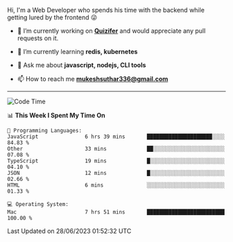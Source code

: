 Hi, I'm a Web Developer who spends his time with the backend while getting lured by the frontend 😜

- 🔭 I’m currently working on **[Quizifer](https://github.com/SutharMukesh/Quizifer/)** and would appreciate any pull requests on it.

- 🌱 I’m currently learning **redis, kubernetes**

- 💬 Ask me about **javascript, nodejs, CLI tools**

- 📫 How to reach me **mukeshsuthar336@gmail.com**

---
<!--START_SECTION:waka-->
![Code Time](http://img.shields.io/badge/Code%20Time-2%2C353%20hrs%2034%20mins-blue)

📊 **This Week I Spent My Time On** 

```text
💬 Programming Languages: 
JavaScript               6 hrs 39 mins       █████████████████████░░░░   84.83 % 
Other                    33 mins             ██░░░░░░░░░░░░░░░░░░░░░░░   07.08 % 
TypeScript               19 mins             █░░░░░░░░░░░░░░░░░░░░░░░░   04.10 % 
JSON                     12 mins             █░░░░░░░░░░░░░░░░░░░░░░░░   02.66 % 
HTML                     6 mins              ░░░░░░░░░░░░░░░░░░░░░░░░░   01.33 % 

💻 Operating System: 
Mac                      7 hrs 51 mins       █████████████████████████   100.00 % 
```


 Last Updated on 28/06/2023 01:52:32 UTC
<!--END_SECTION:waka-->
